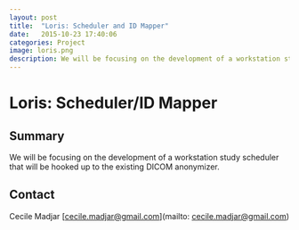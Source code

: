 ```yaml
---
layout: post
title:  "Loris: Scheduler and ID Mapper"
date:   2015-10-23 17:40:06
categories: Project
image: loris.png
description: We will be focusing on the development of a workstation study scheduler that will be hooked up to the existing DICOM anonymizer.
---
```

# Loris: Scheduler/ID Mapper

## Summary
We will be focusing on the development of a workstation study scheduler that will be hooked up to the existing DICOM anonymizer.

## Contact
Cecile Madjar
[cecile.madjar@gmail.com](mailto: cecile.madjar@gmail.com)
